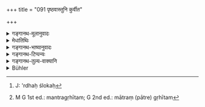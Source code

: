 +++
title = "091 पृष्ठवास्तुनि कुर्वीत"

+++

<details><summary>गङ्गानथ-मूलानुवादः</summary>

These offerings one should make in the upper dwelling, for the purpose of acquiring all kinds of food. The entire remnant of the offerings he should offer towards the South, to the pitṛs.—(91)
</details>

<details><summary>मेधातिथिः</summary>

पूर्वयोर् आहुत्योः शेषो ऽयम् । आधारविधानार्थम् आद्यो ऽर्धश्लोकः[^१६६] । आवासकस्योपरि य आवासस् तत् **पृष्ठवास्तु** । एकशालाया अप्य् उपरिभागः । तत्र **बलिं कुर्वीत** दिवाचारिभ्यो नक्तंचारिभ्यश् च । **सर्वान्नभूतये** । तादर्थ्ये चतुर्थी, न संप्रदाने । होमाद्यश्रुतत्वाद् बलिशब्दस्य पूर्वशेषत्वाद् आधारापेक्षत्वाच् च पूर्वयोर् आहुत्योः । न क्वचिद् अपि वैश्वदेवे "सर्वान्नभूतिर्" देवतात्वेन स्मृत्यन्तरे श्रुता । तस्माद् अयम् अस्यार्थः । सर्वेषाम् अन्नानां कॢप्त्यर्थम् एतच् च कर्तव्यम्, एतस्मिन् बलिहरणे कृते सर्वाण्य् अन्नानि भवन्ति । अवयवप्रसिद्ध्या त्व् अर्थावगम उपपद्यमाने समुदायार्थकल्पनम् उक्तम् । देवतापेक्षया वा ऽदृष्टः कश्चिद् अर्थः कल्पयितव्यः । **बलिशेषं** । शेषग्रहणात् पात्रे समुद्धृत्य ततो होमः कर्तव्यः, न तु स्थालीस्थाद् एव बलिदानानि ग्रहीतव्यानि । **दक्षिणतः** दक्षिणस्यां दिशि, तदभिमुख इति यावत् । **सर्वं** यावन् मात्रं गृहीतम्[^१६७] ॥ **३.८**१ ॥


[^१६७]:
     M G 1st ed.: mantragṛhītam; G 2nd ed.: mātraṃ (pātre) gṛhītam


[^१६६]:
     J: 'rdhaḥ ślokaḥ
</details>

<details><summary>गङ्गानथ-भाष्यानुवादः</summary>

What is said here is supplementary to the two offerings spoken of in the
latter half of the foregoing verse; and the first, half of this verse
prescribes the receptacle for those two offerings.

The dwelling on the top of another dwelling is called the ‘*upper
dwelling*.’ In the case of a single-storied house, it means the *roof*.
There one should make the offering to the ‘roamers at night’ and
‘roamers during the day.’

‘*Sarvānnabhūtaye*’—‘*for the purpose* *of* *acquiring all kinds* *of
food*’;—the Dative ending has the sense of ‘for the purpose of,’ ‘with a
view to,’ and not that of ‘recipient;’ for no oblations have been laid
down as to be offered to any such deity as *Sarvānnabhūti*; specially,
as the term ‘offering’ in the present verse is supplementary to the
preceding verse, and the offerings prescribed in the preceding verse
require the mention of a receptacle for them. Even in other *Smṛtis* no
such deity as ‘*Sarvānnabhūti*’ has been mentioned in connection with
the ‘*Vaiśvadeva*’ offerings. Hence, what the word means is that ‘the
act is to be done *for* *the purpose o* *f* *acquiring all kinds of
food*;’ *i.e*., ‘when this offering is made, all kinds of food are
obtained.’ And when the etymological signification of a word is found
compatible with the context, there can be no justification for assuming
a signification for the word as a whole (irrespectively of its
etymology.) So that, if the word (‘*Sarvānnabhūti*’) were to be taken as
signifying a deity, an absolutely unknown denotation will have to be
attributed to it.

‘*The remnant of the offerings*;’—tbe use of the term ‘remnant’ implies
that the offering material has to be collected in a vessel and then
offered, and that the oblations are not to be taken out of what is
contained in the cooking pot.

‘*Towards the South*’—*i.e*., in the southerly direction; *i.e*., the
man should face the south.

‘*Entire*’—*i.e*., all that has been taken out in the vessel.—(91)
</details>

<details><summary>गङ्गानथ-टिप्पन्यः</summary>

‘*Pṛṣṭhavāstuni*’—‘On the upper storey, or on the roof of the house’
(Medhātithi);—‘behind the house’ (Govindarāja and Nārāyaṇa);—‘outside
the house’ (Nandana);—‘behind the offerer’s back’ (Kullūka).

‘*Sarvānnahhūtaye*’—‘The same deity occurs in Śāṅkhāyana, *Gṛhyasūtra*,
2.14, where Professor Oldenberg has *Sarvannabhūti*, while the
Petersburg Dictionary gives *Sarvānubhūti*”—Buhler.

Medhātithi denies that there is any such ‘deity’ and he is averse to
assuming any such unheard of deity, when the literal meaning of the term
is not incompatible with the text,—‘for the acquiring of all kinds of
food.’ Kullūka, however, who reads ‘*Sarvātmabhūtaye*’ takes it as the
name of a deity.

This verse is quoted in *Vīramitrodaya* (Āhnika, p. 403), where the
following explanations are added:—*Pṛṣṭhavāstuni*’ means ‘behind the
house, in the place where the urinal is situated’;—‘*Sarvānubhūti*’ is a
deity of that name;—‘*haret*’ means ‘should offer’.
</details>

<details><summary>गङ्गानथ-तुल्य-वाक्यानि</summary>

**(verses 3.84-93)  
**

See Comparative notes for [Verse
3.84].
</details>

<details><summary>Bühler</summary>

091	In the upper story let him offer a Bali to Sarvatmabhuti; but let him throw what remains (from these offerings) in a southerly direction for the manes.
</details>
